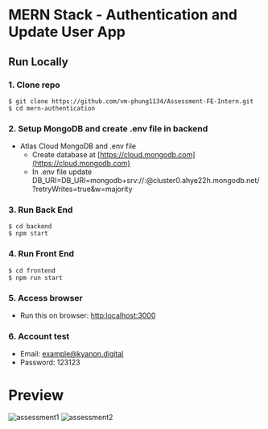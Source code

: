 # MERN Stack - Authentication and Update User App



## Run Locally

### 1. Clone repo

```
$ git clone https://github.com/vm-phung1134/Assessment-FE-Intern.git
$ cd mern-authentication
```
### 2. Setup MongoDB and create .env file in backend
- Atlas Cloud MongoDB and .env file
  - Create database at [https://cloud.mongodb.com](https://cloud.mongodb.com)
  - In .env file update DB_URI=DB_URI=mongodb+srv://<name>:<password>@cluster0.ahye22h.mongodb.net/<database>?retryWrites=true&w=majority

### 3. Run Back End
```
$ cd backend
$ npm start
```

### 4. Run Front End
```
$ cd frontend
$ npm run start
```
### 5. Access browser
  - Run this on browser: [http:localhost:3000](http://localhost:3000)
  
  
### 6. Account test
  - Email: example@kyanon.digital
  - Password: 123123
  
# Preview
![assessment1](https://user-images.githubusercontent.com/106596859/223647993-7a66c9e5-7b11-409f-abfd-c148fc91bd06.JPG)
![assessment2](https://user-images.githubusercontent.com/106596859/223648629-2d80b02e-8a69-4307-90bb-21549f377ada.JPG)

